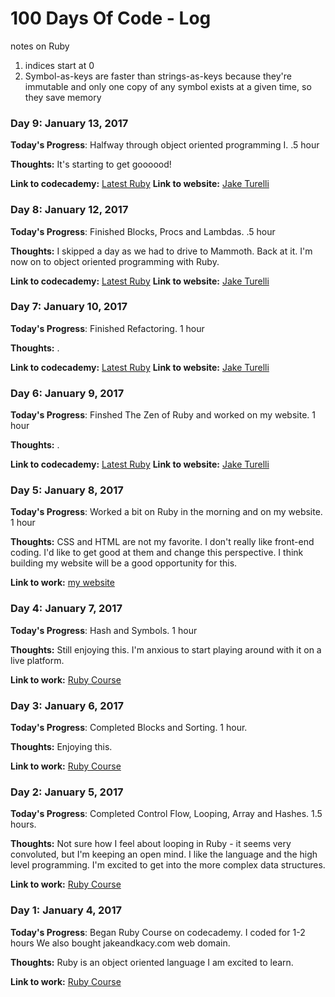 # 100 Days Of Code - Log

notes on Ruby

1. indices start at 0
2. Symbol-as-keys are faster than strings-as-keys because they're immutable and only one copy of any symbol exists at a given time, so they save memory


### Day 9: January 13, 2017

**Today's Progress**: Halfway through object oriented programming I. .5 hour

**Thoughts:** It's starting to get goooood! 

**Link to codecademy:** [Latest Ruby](https://www.codecademy.com/courses/ruby-beginner-en-MFiQ6/2/2?curriculum_id=5059f8619189a5000201fbcb)
**Link to website:** [Jake Turelli](https://www.jaketurelli.com)


### Day 8: January 12, 2017

**Today's Progress**: Finished Blocks, Procs and Lambdas. .5 hour

**Thoughts:** I skipped a day as we had to drive to Mammoth. Back at it. I'm now on to object oriented programming with Ruby. 

**Link to codecademy:** [Latest Ruby](https://www.codecademy.com/courses/ruby-beginner-en-MFiQ6/0/1?curriculum_id=5059f8619189a5000201fbcb)
**Link to website:** [Jake Turelli](https://www.jaketurelli.com)


### Day 7: January 10, 2017

**Today's Progress**: Finished Refactoring. 1 hour

**Thoughts:** . 

**Link to codecademy:** [Latest Ruby](https://www.codecademy.com/courses/ruby-beginner-en-L3ZCI/2/2?curriculum_id=5059f8619189a5000201fbcb)
**Link to website:** [Jake Turelli](https://www.jaketurelli.com)


### Day 6: January 9, 2017

**Today's Progress**: Finshed The Zen of Ruby and worked on my website. 1 hour

**Thoughts:** . 

**Link to codecademy:** [Latest Ruby](https://www.codecademy.com/courses/ruby-beginner-en-Zjd2y/0/1?curriculum_id=5059f8619189a5000201fbcb)
**Link to website:** [Jake Turelli](https://www.jaketurelli.com)


### Day 5: January 8, 2017

**Today's Progress**: Worked a bit on Ruby in the morning and on my website. 1 hour

**Thoughts:** CSS and HTML are not my favorite. I don't really like front-end coding. I'd like to get good at them and change this perspective. I think building my website will be a good opportunity for this. 

**Link to work:** [my website](https://www.jaketurelli.com)


### Day 4: January 7, 2017

**Today's Progress**: Hash and Symbols. 1 hour

**Thoughts:** Still enjoying this. I'm anxious to start playing around with it on a live platform. 

**Link to work:** [Ruby Course](https://www.codecademy.com/courses/ruby-beginner-en-1o8Mb/0/1?curriculum_id=5059f8619189a5000201fbcb)


### Day 3: January 6, 2017

**Today's Progress**: Completed Blocks and Sorting. 1 hour. 

**Thoughts:** Enjoying this. 

**Link to work:** [Ruby Course](https://www.codecademy.com/courses/ruby-beginner-en-Qn7Qw/0/1?curriculum_id=5059f8619189a5000201fbcb)

### Day 2: January 5, 2017

**Today's Progress**: Completed Control Flow, Looping, Array and Hashes. 1.5 hours. 

**Thoughts:** Not sure how I feel about looping in Ruby - it seems very convoluted, but I'm keeping an open mind. I like the language and the high level programming. I'm excited to get into the more complex data structures. 

**Link to work:** [Ruby Course](https://www.codecademy.com/courses/ruby-beginner-en-ET4bU/0/1?curriculum_id=5059f8619189a5000201fbcb)

### Day 1: January 4, 2017

**Today's Progress**: Began Ruby Course on codecademy. I coded for 1-2 hours
We also bought jakeandkacy.com web domain.

**Thoughts:** Ruby is an object oriented language I am excited to learn.

**Link to work:** [Ruby Course](https://www.codecademy.com/courses/ruby-beginner-en-JdNDe/0/1?curriculum_id=5059f8619189a5000201fbcb)


